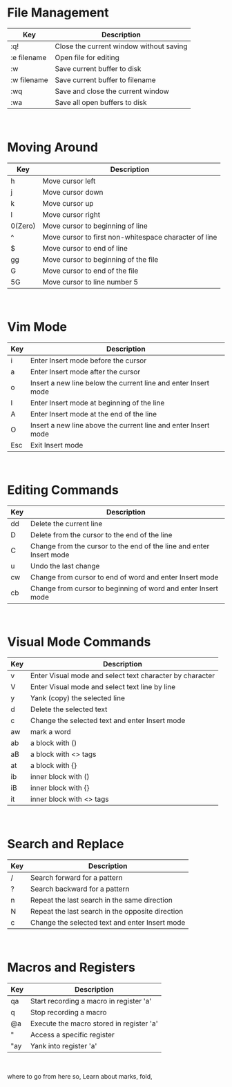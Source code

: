 # File Management
| Key | Description |
| ------ | ------ |
| :q! | Close the current window without saving |
| :e filename | Open file for editing |
| :w | Save current buffer to disk |
| :w filename | Save current buffer to filename |
| :wq | Save and close the current window |
| :wa | Save all open buffers to disk |
<br>

# Moving Around
| Key | Description |
| ------ | ------ |
| h | Move cursor left |
| j | Move cursor down |
| k | Move cursor up |
| l | Move cursor right |
| 0(Zero) | Move cursor to beginning of line |
| ^ | Move cursor to first non-whitespace character of line |
| $ | Move cursor to end of line |
| gg | Move cursor to beginning of the file |
| G | Move cursor to end of the file |
| 5G | Move cursor to line number 5 |
<br>

# Vim Mode
| Key | Description |
| ------ | ------ |
| i | Enter Insert mode before the cursor |
| a | Enter Insert mode after the cursor |
| o | Insert a new line below the current line and enter Insert mode |
| I | Enter Insert mode at beginning of the line |
| A | Enter Insert mode at the end of the line |
| O | Insert a new line above the current line and enter Insert mode |
| Esc | Exit Insert mode |
<br>

# Editing Commands
| Key | Description |
| ------ | ------ |
| dd | Delete the current line |
| D | Delete from the cursor to the end of the line |
| C | Change from the cursor to the end of the line and enter Insert mode |
| u | Undo the last change |
| cw | Change from cursor to end of word and enter Insert mode |
| cb | Change from cursor to beginning of word and enter Insert mode |
<br>

# Visual Mode Commands
| Key | Description |
| ------ | ------ |
| v | Enter Visual mode and select text character by character |
| V | Enter Visual mode and select text line by line |
| y | Yank (copy) the selected line |
| d | Delete the selected text |
| c | Change the selected text and enter Insert mode |
| aw | mark a word |
| ab | a block with ()  |
| aB | a block with <> tags |
| at | a block with {} |
| ib | inner block with () |
| iB | inner block with {} |
| it | inner block with <> tags |
<br>

# Search and Replace
| Key | Description |
| ------ | ------ |
| / | Search forward for a pattern |
| ? | Search backward for a pattern |
| n | Repeat the last search in the same direction |
| N | Repeat the last search in the opposite direction |
| c | Change the selected text and enter Insert mode |
<br>

# Macros and Registers
| Key | Description |
| ------ | ------ |
| qa | Start recording a macro in register 'a' |
| q | Stop recording a macro |
| @a | Execute the macro stored in register 'a' |
| " | Access a specific register |
| "ay | Yank into register 'a' |
<br>

where to go from here so, Learn about marks, fold, 
